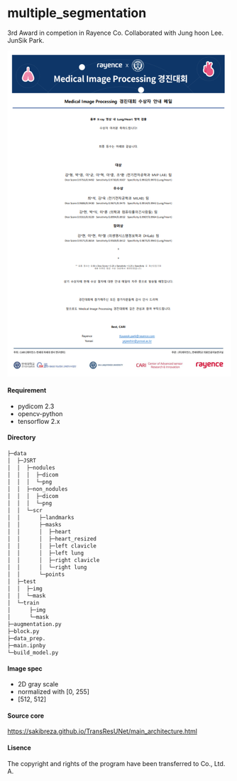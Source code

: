 # multiple_segmentation
3rd Award in competion in Rayence Co.
Collaborated with Jung hoon Lee. JunSik Park.

![award](./images/competition.png)


#### Requirement
- pydicom 2.3
- opencv-python
- tensorflow 2.x

#### Directory
```
├─data
│  ├─JSRT
│  │  ├─nodules
│  │  │  ├─dicom
│  │  │  └─png
│  │  ├─non_nodules
│  │  │  ├─dicom
│  │  │  └─png
│  │  └─scr
│  │      ├─landmarks
│  │      ├─masks
│  │      │  ├─heart
│  │      │  ├─heart_resized
│  │      │  ├─left clavicle
│  │      │  ├─left lung
│  │      │  ├─right clavicle
│  │      │  └─right lung
│  │      └─points
│  ├─test
│  │  ├─img
│  │  └─mask
│  └─train
│      ├─img
│      └─mask
├─augmentation.py 
├─block.py
├─data_prep.
├─main.ipnby
└─build_model.py

```

#### Image spec
- 2D gray scale
- normalized with [0, 255]
- [512, 512]


#### Source core
https://sakibreza.github.io/TransResUNet/main_architecture.html


#### Lisence
The copyright and rights of the program have been transferred to Co., Ltd. A.
